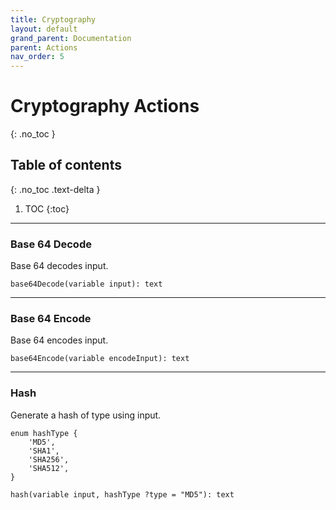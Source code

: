 ```yaml
---
title: Cryptography
layout: default
grand_parent: Documentation
parent: Actions
nav_order: 5
---
```


# Cryptography Actions
{: .no_toc }

## Table of contents
{: .no_toc .text-delta }

1. TOC
{:toc}

---

### Base 64 Decode

Base 64 decodes input.

```
base64Decode(variable input): text
```

---

### Base 64 Encode

Base 64 encodes input.

```
base64Encode(variable encodeInput): text
```

---

### Hash

Generate a hash of type using input.

```
enum hashType {
    'MD5',
    'SHA1',
    'SHA256',
    'SHA512',
}

hash(variable input, hashType ?type = "MD5"): text
```
